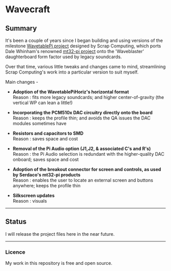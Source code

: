 # Wavecraft
## Summary

It's been a couple of years since I began building and using versions of the milestone [WavetablePi project](https://github.com/scrapcomputing/WavetablePi) designed by Scrap Computing, which ports Dale Whinham's renowned [mt32-pi project](https://github.com/dwhinham/mt32-pi) onto the 'Waveblaster' daughterboard form factor used by legacy soundcards.

Over that time, various little tweaks and changes came to mind, streamlining Scrap Computing's work into a particular version to suit myself. 

Main changes -

- **Adoption of the WavetablePiHoriz's horizontal format**  
Reason : fits more legacy soundcards; and higher center-of-gravity (the vertical WP can lean a little!)

- **Incorporating the PCM510x DAC circuitry directly onto the board**  
Reason : keeps the profile thin; and avoids the QA issues the DAC modules sometimes have

- **Resistors and capacitors to SMD**  
Reason : saves space and cost

- **Removal of the Pi Audio option (J1,J2, & associated C's and R's)**  
Reason : the Pi Audio selection is redundant with the higher-quality DAC onboard; saves space and cost

- **Adoption of the breakout connector for screen and controls, as used by Serdaco's mt32-pi products**  
Reason : enables the user to locate an external screen and buttons anywhere; keeps the profile thin

* **Silkscreen updates**  
Reason : visuals

---
## Status

I will release the project files here in the near future.

---
### Licence 
My work in this repository is free and open source.
